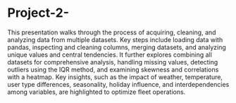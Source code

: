 # Project-2-

This presentation walks through the process of acquiring, cleaning, and analyzing data from multiple datasets. Key steps include loading data with pandas, inspecting and cleaning columns, merging datasets, and analyzing unique values and central tendencies. It further explores combining all datasets for comprehensive analysis, handling missing values, detecting outliers using the IQR method, and examining skewness and correlations with a heatmap. Key insights, such as the impact of weather, temperature, user type differences, seasonality, holiday influence, and interdependencies among variables, are highlighted to optimize fleet operations.
